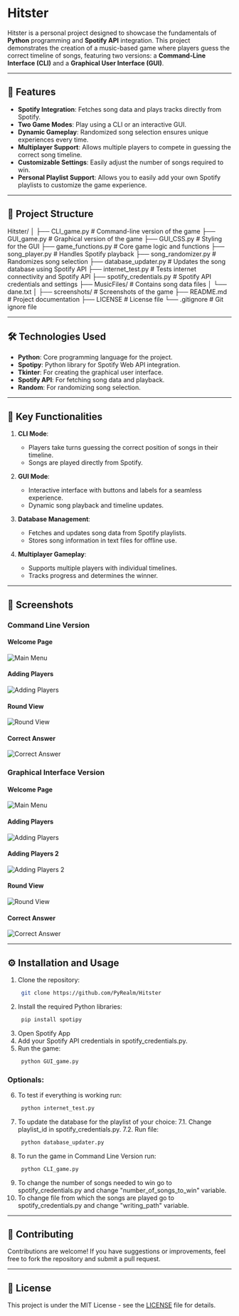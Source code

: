 # Hitster

Hitster is a personal project designed to showcase the fundamentals of **Python** programming and **Spotify API** integration. This project demonstrates the creation of a music-based game where players guess the correct timeline of songs, featuring two versions: a **Command-Line Interface (CLI)** and a **Graphical User Interface (GUI)**.

---

## 🚀 Features

- **Spotify Integration**: Fetches song data and plays tracks directly from Spotify.
- **Two Game Modes**: Play using a CLI or an interactive GUI.
- **Dynamic Gameplay**: Randomized song selection ensures unique experiences every time.
- **Multiplayer Support**: Allows multiple players to compete in guessing the correct song timeline.
- **Customizable Settings**: Easily adjust the number of songs required to win.
- **Personal Playlist Support**: Allows you to easily add your own Spotify playlists to customize the game experience.

---

## 📂 Project Structure

Hitster/
│
├── CLI_game.py # Command-line version of the game
├── GUI_game.py # Graphical version of the game
├── GUI_CSS.py # Styling for the GUI
├── game_functions.py # Core game logic and functions
├── song_player.py # Handles Spotify playback
├── song_randomizer.py # Randomizes song selection
├── database_updater.py # Updates the song database using Spotify API
├── internet_test.py # Tests internet connectivity and Spotify API
├── spotify_credentials.py # Spotify API credentials and settings
├── MusicFiles/ # Contains song data files
│ └── dane.txt
│
├── screenshots/ # Screenshots of the game
├── README.md # Project documentation
├── LICENSE # License file
└── .gitignore # Git ignore file

---

## 🛠️ Technologies Used

- **Python**: Core programming language for the project.
- **Spotipy**: Python library for Spotify Web API integration.
- **Tkinter**: For creating the graphical user interface.
- **Spotify API**: For fetching song data and playback.
- **Random**: For randomizing song selection.

---

## 🌟 Key Functionalities

1. **CLI Mode**:

   - Players take turns guessing the correct position of songs in their timeline.
   - Songs are played directly from Spotify.

2. **GUI Mode**:

   - Interactive interface with buttons and labels for a seamless experience.
   - Dynamic song playback and timeline updates.

3. **Database Management**:

   - Fetches and updates song data from Spotify playlists.
   - Stores song information in text files for offline use.

4. **Multiplayer Gameplay**:
   - Supports multiple players with individual timelines.
   - Tracks progress and determines the winner.

---

## 📸 Screenshots

### Command Line Version

#### Welcome Page

![Main Menu](screenshots/CLI_Welcome_Page.png)

#### Adding Players

![Adding Players](screenshots/CLI_Adding_Players.png)

#### Round View

![Round View](screenshots/CLI_First_Round.png)

#### Correct Answer

![Correct Answer](screenshots/CLI_Correct_Answer.png)

### Graphical Interface Version

#### Welcome Page

![Main Menu](screenshots/GUI_Welcome_Page.png)

#### Adding Players

![Adding Players](screenshots/GUI_Adding_Players_1.png)

#### Adding Players 2

![Adding Players 2](screenshots/GUI_Adding_Players_2.png)

#### Round View

![Round View](screenshots/GUI_First_Round.png)

#### Correct Answer

![Correct Answer](screenshots/GUI_Correct_Answer.png)

---

## ⚙️ Installation and Usage

1. Clone the repository:
   ```bash
    git clone https://github.com/PyRealm/Hitster
   ```
2. Install the required Python libraries:
   ```bash
    pip install spotipy
   ```
3. Open Spotify App
4. Add your Spotify API credentials in spotify_credentials.py.
5. Run the game:
   ```bash
    python GUI_game.py
   ```

### Optionals:

6. To test if everything is working run:
   ```bash
    python internet_test.py
   ```
7. To update the database for the playlist of your choice:
   7.1. Change playlist_id in spotify_credentials.py.
   7.2. Run file:
   ```bash
    python database_updater.py
   ```
8. To run the game in Command Line Version run:
   ```bash
    python CLI_game.py
   ```
9. To change the number of songs needed to win go to spotify_credentials.py and change "number_of_songs_to_win" variable.
10. To change file from which the songs are played go to spotify_credentials.py and change "writing_path" variable.

---

## 🤝 Contributing

Contributions are welcome! If you have suggestions or improvements, feel free to fork the repository and submit a pull request.

---

## 📜 License

This project is under the MIT License - see the [LICENSE](./LICENSE) file for details.
